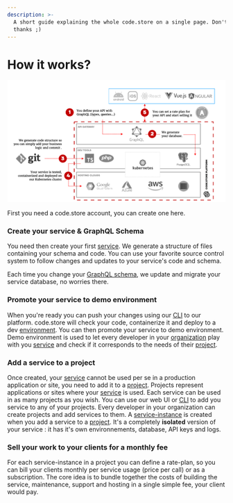 ```yaml
---
description: >-
  A short guide explaining the whole code.store on a single page. Don't say
  thanks ;)
---
```


# How it works?

![Not ideal, but clear way to understand code.store](.gitbook/assets/image%20%283%29.png)

First you need a code.store account, you can create one here.

### Create your service & GraphQL Schema

You need then create your first [service](getting-started-1/getting-started.md#service). We generate a structure of files containing your schema and code. You can use your favorite source control system to follow changes and updates to your service's code and schema.

Each time you change your [GraphQL schema](getting-started-1/graphql-schemas.md#what-is-graphql), we update and migrate your service database, no worries there.

### Promote your service to demo environment

When you're ready you can push your changes using our [CLI](cli/commands.md) to our platform. code.store will check your code, containerize it and deploy to a dev [environment](getting-started-1/getting-started.md#environment).  You can then promote your service to demo environment. Demo environment is used to let every developer in your [organization](getting-started-1/getting-started.md#organization) play with you [service](getting-started-1/getting-started.md#service) and check if it corresponds to the needs of their [project](getting-started-1/getting-started.md#project).

### Add a service to a project

Once created, your [service](getting-started-1/getting-started.md#service) cannot be used per se in a production application or site, you need to add it to a [project](getting-started-1/getting-started.md#project). Projects represent applications or sites where your [service](getting-started-1/getting-started.md#service) is used. Each service can be used in as many projects as you wish. You can use our web UI or [CLI](cli/commands.md) to add you service to any of your projects. Every developer in your organization can create projects and add services to them. A [service-instance](getting-started-1/getting-started.md#service-instance) is created when you add a service to a [project](getting-started-1/getting-started.md#project). It's a completely **isolated** version of your service : it has it's own environnements, database, API keys and logs.

### Sell your work to your clients for a monthly fee

For each service-instance in a project you can define a rate-plan, so you can bill your clients monthly per service usage \(price per call\) or as a subscription. The core idea is to bundle together the costs of building the service, maintenance, support and hosting in a single simple fee, your client would pay.

 







